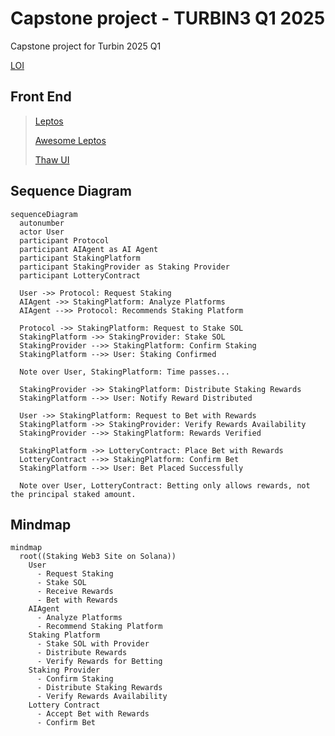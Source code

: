 # Capstone project - TURBIN3 Q1 2025

Capstone project for Turbin 2025 Q1

[LOI](https://docs.google.com/document/d/1RnwgPXAF4HwqqXloj5LX-fdnMdOWr92yRmsojCze8H4/edit?tab=t.0)

## Front End

> [Leptos](https://book.leptos.dev/)
>
> [Awesome Leptos](https://github.com/leptos-rs/awesome-leptos)
>
> [Thaw UI](https://github.com/thaw-ui/thaw)

## Sequence Diagram

```mermaid
sequenceDiagram
  autonumber
  actor User
  participant Protocol
  participant AIAgent as AI Agent
  participant StakingPlatform
  participant StakingProvider as Staking Provider
  participant LotteryContract

  User ->> Protocol: Request Staking
  AIAgent ->> StakingPlatform: Analyze Platforms
  AIAgent -->> Protocol: Recommends Staking Platform

  Protocol ->> StakingPlatform: Request to Stake SOL
  StakingPlatform ->> StakingProvider: Stake SOL
  StakingProvider -->> StakingPlatform: Confirm Staking
  StakingPlatform -->> User: Staking Confirmed

  Note over User, StakingPlatform: Time passes...

  StakingProvider ->> StakingPlatform: Distribute Staking Rewards
  StakingPlatform -->> User: Notify Reward Distributed

  User ->> StakingPlatform: Request to Bet with Rewards
  StakingPlatform ->> StakingProvider: Verify Rewards Availability
  StakingProvider -->> StakingPlatform: Rewards Verified

  StakingPlatform ->> LotteryContract: Place Bet with Rewards
  LotteryContract -->> StakingPlatform: Confirm Bet
  StakingPlatform -->> User: Bet Placed Successfully

  Note over User, LotteryContract: Betting only allows rewards, not the principal staked amount.
```

## Mindmap

```mermaid
mindmap
  root((Staking Web3 Site on Solana))
    User
      - Request Staking
      - Stake SOL
      - Receive Rewards
      - Bet with Rewards
    AIAgent
      - Analyze Platforms
      - Recommend Staking Platform
    Staking Platform
      - Stake SOL with Provider
      - Distribute Rewards
      - Verify Rewards for Betting
    Staking Provider
      - Confirm Staking
      - Distribute Staking Rewards
      - Verify Rewards Availability
    Lottery Contract
      - Accept Bet with Rewards
      - Confirm Bet
```
